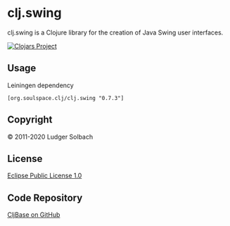 clj.swing
=========
clj.swing is a Clojure library for the creation of Java Swing user interfaces.

[![Clojars Project](https://img.shields.io/clojars/v/org.soulspace.clj/clj.swing.svg)](https://clojars.org/org.soulspace.clj/clj.swing)

Usage
-----
Leiningen dependency

```
[org.soulspace.clj/clj.swing "0.7.3"]
```

Copyright
---------
© 2011-2020 Ludger Solbach

License
-------
[Eclipse Public License 1.0](http://www.eclipse.org/legal/epl-v10.html)

Code Repository
---------------
[CljBase on GitHub](https://github.com/lsolbach/CljBase)
